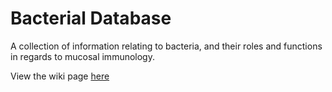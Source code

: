 # Bacterial Database

A collection of information relating to bacteria, and their roles and functions in regards to mucosal immunology.

View the wiki page [here](https://github.com/mucosal-immunology-lab/bacterial-database/wiki)
